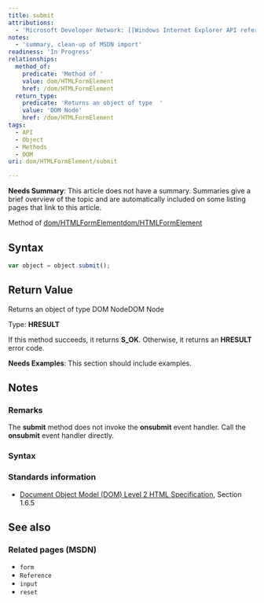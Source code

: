 ```yaml
---
title: submit
attributions:
  - 'Microsoft Developer Network: [[Windows Internet Explorer API reference](http://msdn.microsoft.com/en-us/library/ie/hh828809%28v=vs.85%29.aspx) Article]'
notes:
  - 'summary, clean-up of MSDN import'
readiness: 'In Progress'
relationships:
  method_of:
    predicate: 'Method of '
    value: dom/HTMLFormElement
    href: /dom/HTMLFormElement
  return_type:
    predicate: 'Returns an object of type  '
    value: 'DOM Node'
    href: /dom/HTMLFormElement
tags:
  - API
  - Object
  - Methods
  - DOM
uri: dom/HTMLFormElement/submit

---
```

**Needs Summary**: This article does not have a summary. Summaries give a brief overview of the topic and are automatically included on some listing pages that link to this article.

Method of [dom/HTMLFormElement](/dom/HTMLFormElement)[dom/HTMLFormElement](/dom/HTMLFormElement)

## <span>Syntax</span>

``` js
var object = object.submit();
```

## <span>Return Value</span>

Returns an object of type DOM NodeDOM Node

Type: **HRESULT**

If this method succeeds, it returns **S\_OK**. Otherwise, it returns an **HRESULT** error code.

**Needs Examples**: This section should include examples.

## <span>Notes</span>

### <span>Remarks</span>

The **submit** method does not invoke the **onsubmit** event handler. Call the **onsubmit** event handler directly.

### <span>Syntax</span>

### <span>Standards information</span>

-   [Document Object Model (DOM) Level 2 HTML Specification](http://go.microsoft.com/fwlink/p/?linkid=196991), Section 1.6.5

## <span>See also</span>

### <span>Related pages (MSDN)</span>

-   `form`
-   `Reference`
-   `input`
-   `reset`
